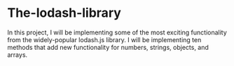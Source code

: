<h1>The-lodash-library </h1>
<p>
  In this project, I will be implementing some of the most exciting functionality from the widely-popular lodash.js library. I will be implementing ten methods that add new functionality for numbers, strings, objects, and arrays.
  </p>
